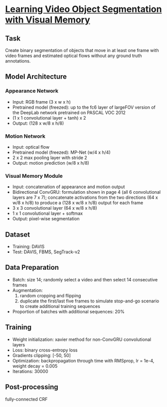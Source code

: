 # [Learning Video Object Segmentation with Visual Memory](https://arxiv.org/pdf/1704.05737.pdf)

## Task
Create binary segmentation of objects that move in at least one frame with video frames and estimated optical flows without any ground truth annotations.

## Model Architecture

### Appearance Network
* Input: RGB frame (3 x w x h)
* Pretrained model (freezed): up to the fc6 layer of largeFOV version of the DeepLab network pretrained on PASCAL VOC 2012
* (1 x 1 convolutional layer + tanh) x 2 
* Output: (128 x w/8 x h/8)

### Motion Network
* Input: optical flow
* Pretrained model (freezed): MP-Net (w/4 x h/4)
* 2 x 2 max pooling layer with stride 2
* Output: motion prediction (w/8 x h/8)

### Visual Memory Module
* Input: concatenation of appearance and motion output
* Bidirectional ConvGRU: formulation shown in page 4 (all 6 convolutional layers are 7 x 7); concatenate activations from the two directions (64 x w/8 x h/8) to produce a (128 x w/8 x h/8) output for each frame
* 3 x 3 convolutional layer (64 x w/8 x h/8)
* 1 x 1 convolutional layer + softmax
* Output: pixel-wise segmentation 

## Dataset
* Training: DAVIS
* Test: DAVIS, FBMS, SegTrack-v2

## Data Preparation
* Batch: size 14; randomly select a video and then select 14 consecutive frames
* Augmentation: 
	1. random cropping and flipping
	2. duplicate the first/last five frames to simulate stop-and-go scenario to create additional training sequences
* Proportion of batches with additional sequences: 20%

## Training
* Weight initialization: xavier method for non-ConvGRU convolutional layers
* Loss: binary cross-entropy loss
* Gradients clipping: [-50, 50]
* Optimization: backpropagation through time with RMSprop, lr = 1e-4, weight decay = 0.005
* Iterations: 30000

## Post-processing
fully-connected CRF
